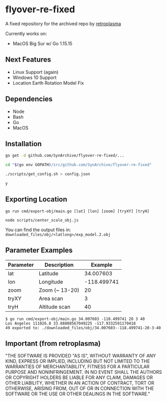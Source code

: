 # flyover-re-fixed

A fixed repository for the archived repo by [retroplasma](https://github.com/SynArchive/flyover-re-fixed)

Currently works on:

* MacOS Big Sur w/ Go 1.15.15

## Next Features

* Linux Support (again)
* Windows 10 Support
* Location Earth Rotation Model Fix

## Dependencies

* Node
* Bash
* Go
* MacOS

## Installation

```bash
go get -d github.com/SynArchive/flyover-re-fixed/...

cd "$(go env GOPATH)/src/github.com/SynArchive/flyover-re-fixed"

./scripts/get_config.sh > config.json

y
```

## Exporting Location

```
go run cmd/export-obj/main.go [lat] [lon] [zoom] [tryXY] [tryH]

node scripts/center_scale_obj.js
```

You can find the output files in: `downloaded_files/obj/<latlong>/exp_model.2.obj`

## Parameter Examples

Parameter |  Description     |  Example
----------|------------------|----------
lat       |  Latitude        |  34.007603
lon       |  Longitude       |  -118.499741
zoom      |  Zoom (~ 13-20)  |  20
tryXY     |  Area scan       |  3
tryH      |  Altitude scan   |  40

```
$ go run cmd/export-obj/main.go 34.007603 -118.499741 20 3 40
Los Angeles 111026.8 33.88808567049225 -117.9332591170418
49 exported to: ./downloaded_files/obj/34.007603--118.499741-20-3-40
```

## Important (from retroplasma)

"THE SOFTWARE IS PROVIDED "AS IS", WITHOUT WARRANTY OF ANY KIND, EXPRESS OR IMPLIED, INCLUDING BUT NOT LIMITED TO THE WARRANTIES OF MERCHANTABILITY, FITNESS FOR A PARTICULAR PURPOSE AND NONINFRINGEMENT. IN NO EVENT SHALL THE AUTHORS OR COPYRIGHT HOLDERS BE LIABLE FOR ANY CLAIM, DAMAGES OR OTHER LIABILITY, WHETHER IN AN ACTION OF CONTRACT, TORT OR OTHERWISE, ARISING FROM, OUT OF OR IN CONNECTION WITH THE SOFTWARE OR THE USE OR OTHER DEALINGS IN THE SOFTWARE."